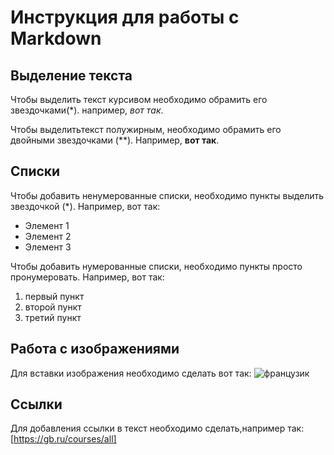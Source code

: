 # Инструкция для работы с Markdown

## Выделение текста
 Чтобы выделить текст курсивом необходимо обрамить его звездочками(*). например, *вот так*.

Чтобы выделитьтекст полужирным, необходимо обрамить его двойными звездочками (**). Например, **вот так**.

## Списки
Чтобы добавить ненумерованные списки, необходимо пункты выделить звездочкой (*). Например, вот так:
* Элемент 1
* Элемент 2
* Элемент 3

Чтобы добавить нумерованные списки, необходимо пункты просто пронумеровать. Например, вот так:
1. первый пункт
2. второй пункт
3. третий пункт

## Работа с изображениями
Для вставки изображения необходимо сделать вот так:
![французик](french.jpeg)

## Ссылки
Для добавления ссылки в текст необходимо сделать,например так:
</code>[https://gb.ru/courses/all]

